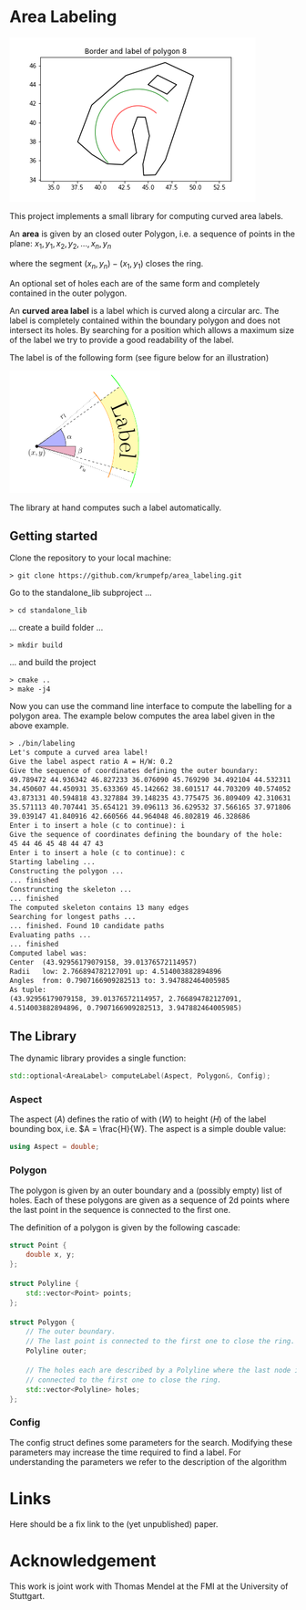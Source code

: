 # Area Labeling

![Example of a curved area label](pics/polyWithLabel.png)

This project implements a small library for computing curved area labels.

An **area** is given by an closed outer Polygon, i.e. a sequence of points in the plane:
$x_1, y_1, x_2, y_2, ... , x_n, y_n$

where the segment $(x_n, y_n)-(x_1, y_1)$ closes the ring.

An optional set of holes each are of the same form and completely contained in the outer polygon.

An **curved area label** is a label which is curved along a circular arc.
The label is completely contained within the boundary polygon and does not intersect its holes.
By searching for a position which allows a maximum size of the label we try to provide a good readability of the label.

The label is of the following form (see figure below for an illustration)

![Parameters of a curved label](pics/areaLabelParams.png)

The library at hand computes such a label automatically.


## Getting started

Clone the repository to your local machine:

    > git clone https://github.com/krumpefp/area_labeling.git

Go to the standalone_lib subproject ...

    > cd standalone_lib

... create a build folder ...

    > mkdir build

... and build the project

    > cmake ..
    > make -j4

Now you can use the command line interface to compute the labelling for a polygon area.
The example below computes the area label given in the above example.

```
> ./bin/labeling
Let's compute a curved area label!
Give the label aspect ratio A = H/W: 0.2
Give the sequence of coordinates defining the outer boundary: 
49.789472 44.936342 46.827233 36.076090 45.769290 34.492104 44.532311 34.450607 44.450931 35.633369 45.142662 38.601517 44.703209 40.574052 43.873131 40.594818 43.327884 39.148235 43.775475 36.809409 42.310631 35.571113 40.707441 35.654121 39.096113 36.629532 37.566165 37.971806 39.039147 41.840916 42.660566 44.964048 46.802819 46.328686
Enter i to insert a hole (c to continue): i
Give the sequence of coordinates defining the boundary of the hole: 
45 44 46 45 48 44 47 43
Enter i to insert a hole (c to continue): c
Starting labeling ...
Constructing the polygon ...
... finished
Construncting the skeleton ...
... finished
The computed skeleton contains 13 many edges
Searching for longest paths ...
... finished. Found 10 candidate paths
Evaluating paths ...
... finished
Computed label was:
Center  (43.92956179079158, 39.01376572114957)
Radii   low: 2.766894782127091 up: 4.514003882894896
Angles  from: 0.7907166909282513 to: 3.947882464005985
As tuple: 
(43.92956179079158, 39.01376572114957, 2.766894782127091, 4.514003882894896, 0.7907166909282513, 3.947882464005985)
```


## The Library

The dynamic library provides a single function:

```c++
std::optional<AreaLabel> computeLabel(Aspect, Polygon&, Config);
```

### Aspect

The aspect ($A$) defines the ratio of with ($W$) to height ($H$) of the label bounding box, i.e. $A = \frac{H}{W}.
The aspect is a simple double value:
```c++
using Aspect = double;
```

### Polygon

The polygon is given by an outer boundary and a (possibly empty) list of holes.
Each of these polygons are given as a sequence of 2d points where the last point in the sequence is connected to the first one.

The definition of a polygon is given by the following cascade:
```c++
struct Point {
    double x, y;
};

struct Polyline {
    std::vector<Point> points;
};

struct Polygon {
    // The outer boundary.
    // The last point is connected to the first one to close the ring.
    Polyline outer;

    // The holes each are described by a Polyline where the last node is
    // connected to the first one to close the ring.
    std::vector<Polyline> holes;
};
```

### Config

The config struct defines some parameters for the search.
Modifying these parameters may increase the time required to find a label.
For understanding the parameters we refer to the description of the algorithm


# Links

Here should be a fix link to the (yet unpublished) paper.


# Acknowledgement

This work is joint work with Thomas Mendel at the FMI at the University of Stuttgart.